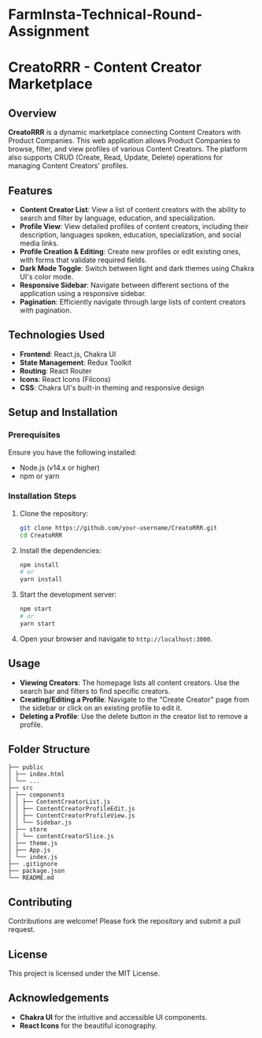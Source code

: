 # FarmInsta-Technical-Round-Assignment
# CreatoRRR - Content Creator Marketplace

## Overview

**CreatoRRR** is a dynamic marketplace connecting Content Creators with Product Companies. This web application allows Product Companies to browse, filter, and view profiles of various Content Creators. The platform also supports CRUD (Create, Read, Update, Delete) operations for managing Content Creators' profiles.

## Features

- **Content Creator List**: View a list of content creators with the ability to search and filter by language, education, and specialization.
- **Profile View**: View detailed profiles of content creators, including their description, languages spoken, education, specialization, and social media links.
- **Profile Creation & Editing**: Create new profiles or edit existing ones, with forms that validate required fields.
- **Dark Mode Toggle**: Switch between light and dark themes using Chakra UI's color mode.
- **Responsive Sidebar**: Navigate between different sections of the application using a responsive sidebar.
- **Pagination**: Efficiently navigate through large lists of content creators with pagination.

## Technologies Used

- **Frontend**: React.js, Chakra UI
- **State Management**: Redux Toolkit
- **Routing**: React Router
- **Icons**: React Icons (FiIcons)
- **CSS**: Chakra UI's built-in theming and responsive design

## Setup and Installation

### Prerequisites

Ensure you have the following installed:

- Node.js (v14.x or higher)
- npm or yarn

### Installation Steps

1. Clone the repository:

    ```bash
    git clone https://github.com/your-username/CreatoRRR.git
    cd CreatoRRR
    ```

2. Install the dependencies:

    ```bash
    npm install
    # or
    yarn install
    ```

3. Start the development server:

    ```bash
    npm start
    # or
    yarn start
    ```

4. Open your browser and navigate to `http://localhost:3000`.

## Usage

- **Viewing Creators**: The homepage lists all content creators. Use the search bar and filters to find specific creators.
- **Creating/Editing a Profile**: Navigate to the "Create Creator" page from the sidebar or click on an existing profile to edit it.
- **Deleting a Profile**: Use the delete button in the creator list to remove a profile.

## Folder Structure
```
├── public
│ ├── index.html
│ └── ...
├── src
│ ├── components
│ │ ├── ContentCreatorList.js
│ │ ├── ContentCreatorProfileEdit.js
│ │ ├── ContentCreatorProfileView.js
│ │ └── Sidebar.js
│ ├── store
│ │ └── contentCreatorSlice.js
│ ├── theme.js
│ ├── App.js
│ └── index.js
├── .gitignore
├── package.json
└── README.md

```

## Contributing

Contributions are welcome! Please fork the repository and submit a pull request.

## License

This project is licensed under the MIT License.

## Acknowledgements

- **Chakra UI** for the intuitive and accessible UI components.
- **React Icons** for the beautiful iconography.



